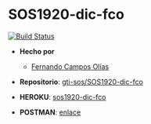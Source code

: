 # SOS1920-dic-fco
[![Build Status](https://travis-ci.org/gti-sos/SOS1920-dic-fco.svg?branch=master)](https://travis-ci.org/gti-sos/SOS1920-dic-fco)

- **Hecho por**
  - [Fernando Campos Olías](https://github.com/Fercamoli)
  
- **Repositorio**: [gti-sos/SOS1920-dic-fco](https://github.com/gti-sos/SOS1920-dic-fco)

-  **HEROKU**: [sos1920-dic-fco](https://sos1920-dic-fco.herokuapp.com/)

-  **POSTMAN**: [enlace](https://documenter.getpostman.com/view/10637421/TVCdzTLw)
